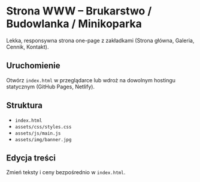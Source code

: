 # Strona WWW – Brukarstwo / Budowlanka / Minikoparka

Lekka, responsywna strona one-page z zakładkami (Strona główna, Galeria, Cennik, Kontakt).

## Uruchomienie
Otwórz `index.html` w przeglądarce lub wdroż na dowolnym hostingu statycznym (GitHub Pages, Netlify).

## Struktura
- `index.html`
- `assets/css/styles.css`
- `assets/js/main.js`
- `assets/img/banner.jpg`

## Edycja treści
Zmień teksty i ceny bezpośrednio w `index.html`.
